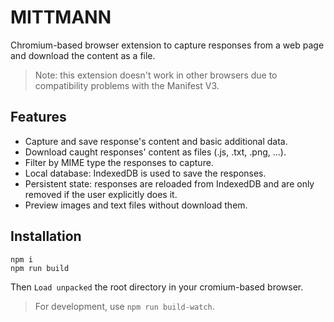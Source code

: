 # MITTMANN

Chromium-based browser extension to capture responses from a web page and download the content as a file.

> Note: this extension doesn't work in other browsers due to compatibility problems with the Manifest V3.

## Features

- Capture and save response's content and basic additional data.
- Download caught responses' content as files (.js, .txt, .png, ...).
- Filter by MIME type the responses to capture.
- Local database: IndexedDB is used to save the responses.
- Persistent state: responses are reloaded from IndexedDB and are only removed if the user explicitly does it.
- Preview images and text files without download them.

## Installation

```
npm i
npm run build
```
Then `Load unpacked` the root directory in your cromium-based browser.

> For development, use `npm run build-watch`.
